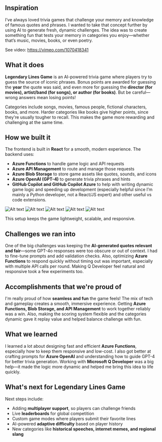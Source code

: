 ## Inspiration  
I’ve always loved trivia games that challenge your memory and knowledge of famous quotes and phrases. I wanted to take that concept further by using AI to generate fresh, dynamic challenges. The idea was to create something fun that tests your memory in categories you enjoy—whether that’s music, movies, books, or even poetry.

See video: https://vimeo.com/1070418341

## What it does  
**Legendary Lines Game** is an AI-powered trivia game where players try to guess the source of iconic phrases. Bonus points are awarded for guessing the **year** the quote was said, and even more for guessing the **director (for movies), artist/band (for songs), or author (for books)**. But be careful—wrong answers mean losing points!

Categories include songs, movies, famous people, fictional characters, books, and more. Harder categories like books give higher points, since they're usually tougher to recall. This makes the game more rewarding and challenging at the same time.

## How we built it  
The frontend is built in **React** for a smooth, modern experience. The backend uses:

- **Azure Functions** to handle game logic and API requests  
- **Azure API Management** to route and manage those requests  
- **Azure Blob Storage** to store game assets like quotes, sounds, and icons  
- **Azure OpenAI (GPT-4)** to generate trivia phrases and hints  
- **GitHub Copilot and GitHub Copilot Azure** to help with writing dynamic game logic and speeding up development (especially helpful since I’m mainly a Python developer, not a React/JS expert) and other useful vs code extensions.

![Alt text](https://hackthon-backend-files-ep-2024.s3.us-east-1.amazonaws.com/azure-architecture-game-resources/extension1.png)
![Alt text](https://hackthon-backend-files-ep-2024.s3.us-east-1.amazonaws.com/azure-architecture-game-resources/extension2.png)
![Alt text](https://hackthon-backend-files-ep-2024.s3.us-east-1.amazonaws.com/azure-architecture-game-resources/extension3.png)
![Alt text](https://hackthon-backend-files-ep-2024.s3.us-east-1.amazonaws.com/azure-architecture-game-resources/extension4.png)
![Alt text](https://hackthon-backend-files-ep-2024.s3.us-east-1.amazonaws.com/azure-architecture-game-resources/extension5.png)

This setup keeps the game lightweight, scalable, and responsive.

## Challenges we ran into  
One of the big challenges was keeping the **AI-generated quotes relevant and fair**—some GPT-4o responses were too obscure or out of context. I had to fine-tune prompts and add validation checks. Also, optimizing **Azure Functions** to respond quickly without timing out was important, especially with multiple API calls per round. Making Q Developer feel natural and responsive took a few experiments too.

## Accomplishments that we're proud of  
I'm really proud of how **seamless and fun** the game feels! The mix of tech and gameplay creates a smooth, immersive experience. Getting **Azure Functions, Blob Storage, and API Management** to work together reliably was a win. Also, making the scoring system flexible and the categories dynamic gave it replay value and helped balance challenge with fun.

## What we learned  
I learned a lot about designing fast and efficient **Azure Functions**, especially how to keep them responsive and low-cost. I also got better at crafting prompts for **Azure OpenAI** and understanding how to guide GPT-4 for better trivia generation. Working with **Microsoft Q Developer** was a big help—it made the logic more dynamic and helped me bring this idea to life quickly.

## What's next for Legendary Lines Game  
Next steps include:

- Adding **multiplayer support**, so players can challenge friends  
- Live **leaderboards** for global competition  
- Custom game modes where players submit their favorite lines  
- AI-powered **adaptive difficulty** based on player history  
- New categories like **historical speeches, internet memes, and regional slang**
